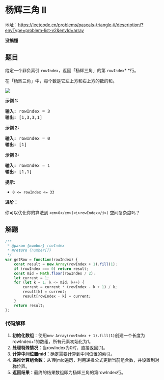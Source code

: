 # 杨辉三角 II

地址：https://leetcode.cn/problems/pascals-triangle-ii/description/?envType=problem-list-v2&envId=array

**没搞懂**

## 题目

给定一个非负索引 `rowIndex`，返回「杨辉三角」的第 `rowIndex`* *行。

在「杨辉三角」中，每个数是它左上方和右上方的数的和。

![](https://pic.leetcode-cn.com/1626927345-DZmfxB-PascalTriangleAnimated2.gif)

**示例 1:**

<pre><strong>输入:</strong> rowIndex = 3
<strong>输出:</strong> [1,3,3,1]
</pre>

**示例 2:**

<pre><strong>输入:</strong> rowIndex = 0
<strong>输出:</strong> [1]
</pre>

**示例 3:**

<pre><strong>输入:</strong> rowIndex = 1
<strong>输出:</strong> [1,1]
</pre>

**提示:**

* `0 <= rowIndex <= 33`

**进阶：**

你可以优化你的算法到 `<em>O</em>(<i>rowIndex</i>)` 空间复杂度吗？

## 解题

```js
/**
 * @param {number} rowIndex
 * @return {number[]}
 */
var getRow = function(rowIndex) {
    const result = new Array(rowIndex + 1).fill(1);
    if (rowIndex === 0) return result;
    const mid = Math.floor(rowIndex / 2);
    let current = 1;
    for (let k = 1; k <= mid; k++) {
        current = current * (rowIndex - k + 1) / k;
        result[k] = current;
        result[rowIndex - k] = current;
    }
    return result;
};
```


### 代码解释

1. **初始化数组**：使用`new Array(rowIndex + 1).fill(1)`创建一个长度为rowIndex+1的数组，所有元素初始化为1。
2. **处理特殊情况**：当rowIndex为0时，直接返回[1]。
3. **计算中间位置mid**：确定需要计算到中间位置的索引。
4. **递推计算组合数**：从1到mid遍历，利用递推公式更新当前组合数，并设置到对称位置。
5. **返回结果**：最终的结果数组即为杨辉三角的第rowIndex行。
